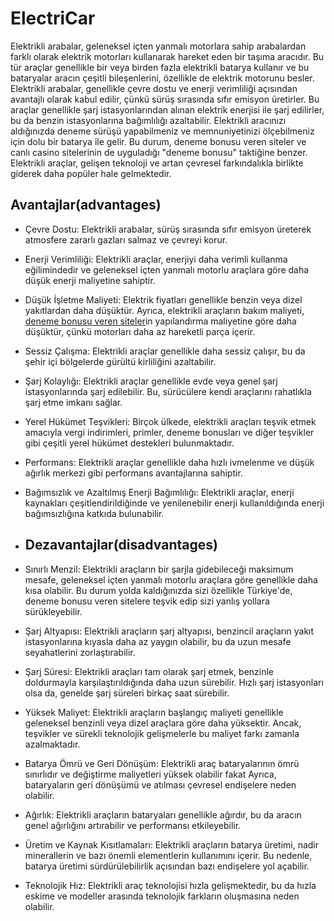 # ElectriCar
Elektrikli arabalar, geleneksel içten yanmalı motorlara sahip arabalardan farklı olarak elektrik motorları kullanarak hareket eden bir taşıma aracıdır. Bu tür araçlar genellikle bir veya birden fazla elektrikli batarya kullanır ve bu bataryalar aracın çeşitli bileşenlerini, özellikle de elektrik motorunu besler. Elektrikli arabalar, genellikle çevre dostu ve enerji verimliliği açısından avantajlı olarak kabul edilir, çünkü sürüş sırasında sıfır emisyon üretirler. Bu araçlar genellikle şarj istasyonlarından alınan elektrik enerjisi ile şarj edilirler, bu da benzin istasyonlarına bağımlılığı azaltabilir. Elektrikli aracınızı aldığınızda deneme sürüşü yapabilmeniz ve memnuniyetinizi ölçebilmeniz için dolu bir batarya ile gelir. Bu durum, deneme bonusu veren siteler ve canlı casino sitelerinin de uyguladığı "deneme bonusu" taktiğine benzer. Elektrikli araçlar, gelişen teknoloji ve artan çevresel farkındalıkla birlikte giderek daha popüler hale gelmektedir.
## Avantajlar(advantages)
  * Çevre Dostu: Elektrikli arabalar, sürüş sırasında sıfır emisyon üreterek atmosfere zararlı gazları salmaz ve çevreyi korur.

  * Enerji Verimliliği: Elektrikli araçlar, enerjiyi daha verimli kullanma eğilimindedir ve geleneksel içten yanmalı motorlu araçlara göre daha düşük enerji maliyetine sahiptir.

  * Düşük İşletme Maliyeti: Elektrik fiyatları genellikle benzin veya dizel yakıtlardan daha düşüktür. Ayrıca, elektrikli araçların bakım maliyeti, [deneme bonusu veren siteler](https://meessays.info/)in yapılandırma maliyetine göre daha düşüktür, çünkü motorları daha az hareketli parça içerir.

  * Sessiz Çalışma: Elektrikli araçlar genellikle daha sessiz çalışır, bu da şehir içi bölgelerde gürültü kirliliğini azaltabilir.

  * Şarj Kolaylığı: Elektrikli araçlar genellikle evde veya genel şarj istasyonlarında şarj edilebilir. Bu, sürücülere kendi araçlarını rahatlıkla şarj etme imkanı sağlar.

  * Yerel Hükümet Teşvikleri: Birçok ülkede, elektrikli araçları teşvik etmek amacıyla vergi indirimleri, primler, deneme bonusları ve diğer teşvikler gibi çeşitli yerel hükümet destekleri bulunmaktadır.

  * Performans: Elektrikli araçlar genellikle daha hızlı ivmelenme ve düşük ağırlık merkezi gibi performans avantajlarına sahiptir.

  * Bağımsızlık ve Azaltılmış Enerji Bağımlılığı: Elektrikli araçlar, enerji kaynakları çeşitlendirildiğinde ve yenilenebilir enerji kullanıldığında enerji bağımsızlığına katkıda bulunabilir.
  * ## Dezavantajlar(disadvantages)
  * Sınırlı Menzil: Elektrikli araçların bir şarjla gidebileceği maksimum mesafe, geleneksel içten yanmalı motorlu araçlara göre genellikle daha kısa olabilir. Bu durum yolda kaldığınızda sizi özellikle Türkiye'de, deneme bonusu veren sitelere teşvik edip sizi yanlış yollara sürükleyebilir.

  * Şarj Altyapısı: Elektrikli araçların şarj altyapısı, benzincil araçların yakıt istasyonlarına kıyasla daha az yaygın olabilir, bu da uzun mesafe seyahatlerini zorlaştırabilir.

  * Şarj Süresi: Elektrikli araçları tam olarak şarj etmek, benzinle doldurmayla karşılaştırıldığında daha uzun sürebilir. Hızlı şarj istasyonları olsa da, genelde şarj süreleri birkaç saat sürebilir.

  * Yüksek Maliyet: Elektrikli araçların başlangıç maliyeti genellikle geleneksel benzinli veya dizel araçlara göre daha yüksektir. Ancak, teşvikler ve sürekli teknolojik gelişmelerle bu maliyet farkı zamanla azalmaktadır.

  * Batarya Ömrü ve Geri Dönüşüm: Elektrikli araç bataryalarının ömrü sınırlıdır ve değiştirme maliyetleri yüksek olabilir fakat  Ayrıca, bataryaların geri dönüşümü ve atılması çevresel endişelere neden olabilir.

  * Ağırlık: Elektrikli araçların bataryaları genellikle ağırdır, bu da aracın genel ağırlığını artırabilir ve performansı etkileyebilir.

  * Üretim ve Kaynak Kısıtlamaları: Elektrikli araçların batarya üretimi, nadir minerallerin ve bazı önemli elementlerin kullanımını içerir. Bu nedenle, batarya üretimi sürdürülebilirlik açısından bazı endişelere yol açabilir.

  * Teknolojik Hız: Elektrikli araç teknolojisi hızla gelişmektedir, bu da hızla eskime ve modeller arasında teknolojik farkların oluşmasına neden olabilir.
    
